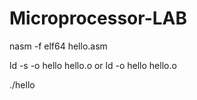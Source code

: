 # Microprocessor-LAB
nasm -f elf64 hello.asm

ld -s -o hello hello.o 
or
ld -o hello hello.o 

./hello
